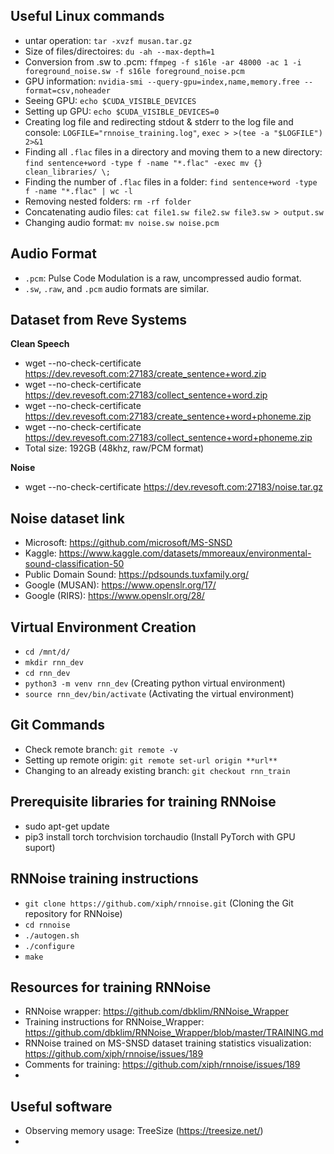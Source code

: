 ## Useful Linux commands
* untar operation: ``tar -xvzf musan.tar.gz``
* Size of files/directoires: ``du -ah --max-depth=1``
* Conversion from .sw to .pcm: ``ffmpeg -f s16le -ar 48000 -ac 1 -i foreground_noise.sw -f s16le foreground_noise.pcm``
* GPU information: ``nvidia-smi --query-gpu=index,name,memory.free --format=csv,noheader``
* Seeing GPU: ``echo $CUDA_VISIBLE_DEVICES``
* Setting up GPU: ``echo $CUDA_VISIBLE_DEVICES=0``
* Creating log file and redirecting stdout & stderr to the log file and console: ``LOGFILE="rnnoise_training.log"``, ``exec > >(tee -a "$LOGFILE") 2>&1``
* Finding all ``.flac`` files in a directory and moving them to a new directory: ``find sentence+word -type f -name "*.flac" -exec mv {} clean_libraries/ \;``
* Finding the number of ``.flac`` files in a folder: ``find sentence+word -type f -name "*.flac" | wc -l``
* Removing nested folders: ``rm -rf folder``
* Concatenating audio files: ``cat file1.sw file2.sw file3.sw > output.sw``
* Changing audio format: ``mv noise.sw noise.pcm``

## Audio Format
* ``.pcm``: Pulse Code Modulation is a raw, uncompressed audio format.
* ``.sw``, ``.raw``, and ``.pcm`` audio formats are similar.

## Dataset from Reve Systems
**Clean Speech**
* wget --no-check-certificate https://dev.revesoft.com:27183/create_sentence+word.zip 
* wget --no-check-certificate https://dev.revesoft.com:27183/collect_sentence+word.zip 
* wget --no-check-certificate https://dev.revesoft.com:27183/create_sentence+word+phoneme.zip 
* wget --no-check-certificate https://dev.revesoft.com:27183/collect_sentence+word+phoneme.zip
* Total size: 192GB (48khz, raw/PCM format)

**Noise**
* wget --no-check-certificate https://dev.revesoft.com:27183/noise.tar.gz 
  
## Noise dataset link
* Microsoft: https://github.com/microsoft/MS-SNSD
* Kaggle: https://www.kaggle.com/datasets/mmoreaux/environmental-sound-classification-50
* Public Domain Sound: https://pdsounds.tuxfamily.org/
* Google (MUSAN): https://www.openslr.org/17/
* Google (RIRS): https://www.openslr.org/28/

## Virtual Environment Creation
* ``cd /mnt/d/``
* ``mkdir rnn_dev``
* ``cd rnn_dev``
* ``python3 -m venv rnn_dev`` (Creating python virtual environment)
* ``source rnn_dev/bin/activate`` (Activating the virtual environment)



## Git Commands
* Check remote branch: ``git remote -v``
* Setting up remote origin: ``git remote set-url origin **url**``
* Changing to an already existing branch: ``git checkout rnn_train``

## Prerequisite libraries for training RNNoise
* sudo apt-get update
* pip3 install torch torchvision torchaudio (Install PyTorch with GPU suport)

## RNNoise training instructions
* ``git clone https://github.com/xiph/rnnoise.git`` (Cloning the Git repository for RNNoise)
* ``cd rnnoise``
* ``./autogen.sh``
* ``./configure``
* ``make``

## Resources for training RNNoise
* RNNoise wrapper: https://github.com/dbklim/RNNoise_Wrapper
* Training instructions for RNNoise_Wrapper: https://github.com/dbklim/RNNoise_Wrapper/blob/master/TRAINING.md
* RNNoise trained on MS-SNSD dataset training statistics visualization: https://github.com/xiph/rnnoise/issues/189
* Comments for training: https://github.com/xiph/rnnoise/issues/189
* 

## Useful software
* Observing memory usage: TreeSize (https://treesize.net/)
* 
   
